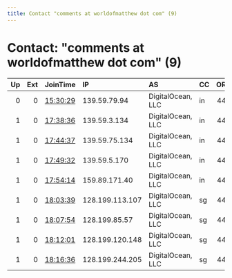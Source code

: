 ```yaml
---
title: Contact "comments at worldofmatthew dot com" (9)
---
```


# Contact: "comments at worldofmatthew dot com" (9)

|   Up |   Ext | JoinTime                                                                                            | IP              | AS                | CC   |   ORp |   Dirp | OS    | Version   | Nickname   |   eFamMembers |
|-----:|------:|:----------------------------------------------------------------------------------------------------|:----------------|:------------------|:-----|------:|-------:|:------|:----------|:-----------|--------------:|
|    0 |     0 | [15:30:29](https://metrics.torproject.org/rs.html#details/705118DE7BB614DB2027006FE3D124A9C84F9228) | 139.59.79.94    | DigitalOcean, LLC | in   |   443 |      0 | Linux | 0.4.3.6   | WOMCOMIND1 |             1 |
|    1 |     0 | [17:38:36](https://metrics.torproject.org/rs.html#details/CD3518EFBE63B7931B0830A340BF385CAC0F838F) | 139.59.3.134    | DigitalOcean, LLC | in   |   443 |      0 | Linux | 0.4.3.6   | WOMCOMIND1 |             1 |
|    1 |     0 | [17:44:37](https://metrics.torproject.org/rs.html#details/6FB47D39260949384BBBBCEB06F556C8B58936AF) | 139.59.75.134   | DigitalOcean, LLC | in   |   443 |      0 | Linux | 0.4.3.6   | WOMCOMIND2 |             1 |
|    1 |     0 | [17:49:32](https://metrics.torproject.org/rs.html#details/A8EE835BB5623802F41AE32720AA0B969B56D474) | 139.59.5.170    | DigitalOcean, LLC | in   |   443 |      0 | Linux | 0.4.3.6   | WOMCOMIND3 |             1 |
|    1 |     0 | [17:54:14](https://metrics.torproject.org/rs.html#details/870FDC6AF5CAFF9537126F519B37505FA86EF67C) | 159.89.171.40   | DigitalOcean, LLC | in   |   443 |      0 | Linux | 0.4.3.6   | WOMCOMIND4 |             1 |
|    1 |     0 | [18:03:39](https://metrics.torproject.org/rs.html#details/E3EBF3BA3D4B796AE1CF20CAFAD0CB665F385E57) | 128.199.113.107 | DigitalOcean, LLC | sg   |   443 |      0 | Linux | 0.4.3.6   | WOMCOMSGP1 |             1 |
|    1 |     0 | [18:07:54](https://metrics.torproject.org/rs.html#details/0B10CF74551FB6DAA140EC3B666E4E81D9CE2C81) | 128.199.85.57   | DigitalOcean, LLC | sg   |   443 |      0 | Linux | 0.4.3.6   | WOMCOMSGP2 |             1 |
|    1 |     0 | [18:12:01](https://metrics.torproject.org/rs.html#details/C4775A31A1D2E1F8713344BA796A5E8216FEF115) | 128.199.120.148 | DigitalOcean, LLC | sg   |   443 |      0 | Linux | 0.4.3.6   | WOMCOMSGP3 |             1 |
|    1 |     0 | [18:16:36](https://metrics.torproject.org/rs.html#details/EAA85D92F70746907DF73FECBA672E696CA428AA) | 128.199.244.205 | DigitalOcean, LLC | sg   |   443 |      0 | Linux | 0.4.3.6   | WOMCOMSGP4 |             1 |
